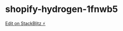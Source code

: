 # shopify-hydrogen-1fnwb5

[Edit on StackBlitz ⚡️](https://stackblitz.com/edit/shopify-hydrogen-1fnwb5)
